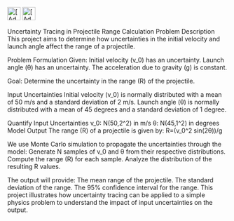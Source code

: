 [<img src="https://assets.signaloid.io/add-to-signaloid-cloud-logo-dark-v6.svg#gh-dark-mode-only" alt="[Add to signaloid.io]" height="30">](https://signaloid.io/repositories?connect=https://github.com/chamabdoul-cell/Signaloid_Learning.git#gh-dark-mode-only)
[<img src="https://assets.signaloid.io/add-to-signaloid-cloud-logo-light-v6.svg#gh-light-mode-only" alt="[Add to signaloid.io]" height="30">](https://signaloid.io/repositories?connect=https://github.com/chamabdoul-cell/Signaloid_Learning.git#gh-light-mode-only)


Uncertainty Tracing in Projectile Range Calculation
Problem Description
This project aims to determine how uncertainties in the initial velocity and launch angle affect the range of a projectile.

Problem Formulation
Given:
	Initial velocity (v_0) has an uncertainty.
	Launch angle (θ) has an uncertainty.
	The acceleration due to gravity (g) is constant.
 
Goal: Determine the uncertainty in the range (R) of the projectile.

 Input Uncertainties
	Initial velocity (v_0) is normally distributed with a mean of 50 m/s and a standard deviation of 2 m/s.
	Launch angle (θ) is normally distributed with a mean of 45 degrees and a standard deviation of 1 degree.
 
Quantify Input Uncertainties
	v_0: N(50,2^2) in m/s
	θ:   N(45,1^2) in degrees
Model Output
The range (R) of a projectile is given by:
R=(v_0^2 sin⁡(2θ))/g

We use Monte Carlo simulation to propagate the uncertainties through the model:
	Generate N samples of v_0 and θ from their respective distributions.
	Compute the range (R) for each sample.
	Analyze the distribution of the resulting R values.
 
The output will provide:
	The mean range of the projectile.
	The standard deviation of the range.
	The 95% confidence interval for the range.
This project illustrates how uncertainty tracing can be applied to a simple physics problem to understand the impact of input uncertainties on the output.

